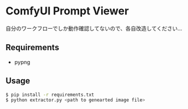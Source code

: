 # ComfyUI Prompt Viewer
自分のワークフローでしか動作確認してないので、各自改造してください…

## Requirements
- pypng

## Usage
```bash
$ pip install -r requirements.txt
$ python extractor.py <path to genearted image file>
```